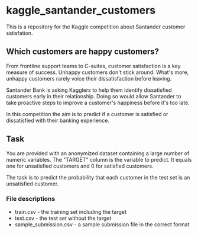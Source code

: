 # kaggle_santander_customers

This is a repository for the Kaggle competition about Santander customer satisfation.

## Which customers are happy customers?

From frontline support teams to C-suites, customer satisfaction is a key measure of success. Unhappy customers don't stick around. What's more, unhappy customers rarely voice their dissatisfaction before leaving.

Santander Bank is asking Kagglers to help them identify dissatisfied customers early in their relationship. Doing so would allow Santander to take proactive steps to improve a customer's happiness before it's too late.

In this competition the aim is to predict if a customer is satisfied or dissatisfied with their banking experience.

## Task

You are provided with an anonymized dataset containing a large number of numeric variables. The "TARGET" column is the variable to predict. It equals one for unsatisfied customers and 0 for satisfied customers.

The task is to predict the probability that each customer in the test set is an unsatisfied customer.

### File descriptions

* train.csv - the training set including the target
* test.csv - the test set without the target
* sample_submission.csv - a sample submission file in the correct format

